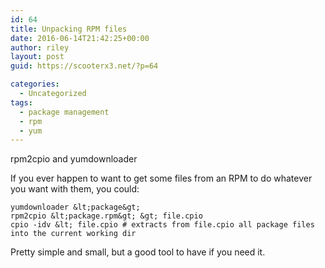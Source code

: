 ```yaml
---
id: 64
title: Unpacking RPM files
date: 2016-06-14T21:42:25+00:00
author: riley
layout: post
guid: https://scooterx3.net/?p=64

categories:
  - Uncategorized
tags:
  - package management
  - rpm
  - yum
---
```

rpm2cpio and yumdownloader

If you ever happen to want to get some files from an RPM to do whatever you want with them, you could:

~~~
yumdownloader &lt;package&gt; 
rpm2cpio &lt;package.rpm&gt; &gt; file.cpio
cpio -idv &lt; file.cpio # extracts from file.cpio all package files into the current working dir
~~~

Pretty simple and small, but a good tool to have if you need it.